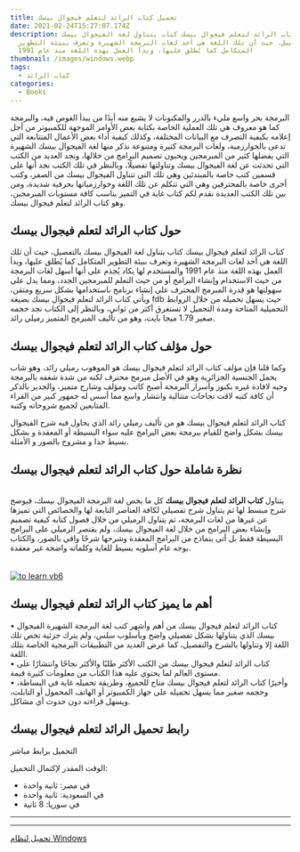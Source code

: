 ```yaml
---
title: تحميل كتاب الرائد لتعلم فيجوال بيسك
date: 2021-02-24T15:27:07.174Z
description: كتاب الرائد لتعلم فيجوال بيسك كتاب يتناول لغة الفيجوال بيسك
  بالتفصيل، حيث أن تلك اللغة هي أحد لغات البرمجة الشهيرة وتعرف ببيئة التطوير
  المتكامل كما يُطلق عليها، وبدأ العمل بهذه اللغة منذ عام 1991
thumbnail: /images/windows.webp
tags:
  - كتاب الرائد
categories:
  - Books
---
```

<!--StartFragment-->

البرمجة بحر واسع مليء بالدرر والمكنونات لا يشبع منه أبدًا من يبدأ الغوص فيه، والبرمجة كما هو معروف هي تلك العملية الخاصة بكتابة بعض الأوامر الموجهة للكمبيوتر من أجل إعلامه بكيفية التصرف مع البيانات المختلفة، وكذلك كيفية أداء بعض الأعمال المتتابعة التي تدعى بالخوارزمية، ولغات البرمجة كثيرة ومتنوعة نذكر منها لغة الفيجوال بيسك الشهيرة التي يفضلها كثير من المبرمجين ويحبون تصميم البرامج من خلالها، ونجد العديد من الكتب التي تحدثت عن لغة الفيجوال بيسك وتناولتها تفصيلًا، وبالنظر في تلك الكتب نجد أنها على قسمين كتب خاصة بالمبتدئين وهي تلك التي تتناول الفيجوال بيسك من الصفر، وكتب أخرى خاصة بالمحترفين وهي التي تتكلم عن تلك اللغة وخوارزمياتها بحرفية شديدة، ومن بين تلك الكتب العديدة نقدم لكم كتاب غاية في التميز يناسب كافة مستويات المبرمجين، وهو كتاب الرائد لتعلم فيجوال بيسك.

## حول كتاب الرائد لتعلم فيجوال بيسك

كتاب الرائد لتعلم فيجوال بيسك كتاب يتناول لغة الفيجوال بيسك بالتفصيل، حيث أن تلك اللغة هي أحد لغات البرمجة الشهيرة وتعرف ببيئة التطوير المتكامل كما يُطلق عليها، وبدأ العمل بهذه اللغة منذ عام 1991 والمستخدم لها يكاد يُجذم على أنها أسهل لغات البرمجة من حيث الاستخدام وإنشاء البرامج أو من حيث التعلم للمبرمجين الجدد، ومما يدل على سهولتها هو قدرة المبرمج المحترف على إنشاء برنامج باستخدامها بشكل سريع ومتقن، ويأتي كتاب الرائد لتعلم فيجوال بيسك بصيغة fdb حيث يسهل تحميله من خلال الروابط التحميلية المتاحة ومدة التحميل لا تستغرق أكثر من ثواني، وبالنظر إلى الكتاب نجد حجمه صغير 1.79 ميجا بايت، وهو من تأليف المبرمج المتميز رميلي رائد.

## حول مؤلف كتاب الرائد لتعلم فيجوال بيسك

وكما قلنا فإن مؤلف كتاب الرائد لتعلم فيجوال بيسك هو الموهوب رميلي رائد، وهو شاب يحمل الجنسية الجزائرية وهو في الأصل مبرمج محترف لكنه من شدة شغفه بالبرمجة وحبه لافادة غيره بكنوز وأسرار البرمجة أصبح كاتب ومؤلف وشارح متميز، والجدير بالذكر أن كافة كتبه لاقت نجاحات متتالية وانتشار واسع مما أسس له جمهور كبير من القراء المتابعين لجميع شروحاته وكتبه.

كتاب الرائد لتعلم فيجوال بيسك هو من تأليف رميلي رائد الذي يحاول فيه شرح الفيجوال بيسك بشكل واضح للقيام ببرمجة بعض البرامج عليه سواء البسيطة أو المعقدة و بشكل بسيط جدا و مشروح بالصور و الأمثلة.

## نظرة شاملة حول كتاب الرائد لتعلم فيجوال بيسك

\
يتناول **كتاب الرائد لتعلم فيجوال بيسك** كل ما يخص لغة البرمجة الفيجوال بيسك، فيوضح شرح مبسط لها ثم يتناول شرح تفصيلي لكافة العناصر التابعة لها والخصائص التي تميزها عن غيرها من لغات البرمجة، ثم يتناول الرميلي من خلال فصول كتابه كيفية تصميم وإنشاء بعض البرامج من خلال لغة الفيجوال بيسك، ولم يقتصر الرميلي على البرامج البسيطة فقط بل أتى بنماذج من البرامج المعقدة وشرحها شرحًا وافي بالصور، والكتاب بوجه عام أسلوبه بسيط للغاية وكلماته واضحة غير معقدة.\
\
\
[![to learn vb6](https://sptcdt.com/images/apps/thumb/desc-79033-1-600x.webp)](https://sptcdt.com/images/apps/thumb/desc-79033-1.gif)

## أهم ما يميز كتاب الرائد لتعلم فيجوال بيسك

• كتاب الرائد لتعلم فيجوال بيسك من أهم وأشهر كتب لغة البرمجة الشهيرة الفيجوال بيسك الذي يتناولها بشكل تفصيلي واضح وبأسلوب سلس، ولم يترك جزئية تخص تلك اللغة إلا وتناولها بالشرح والتفصيل، كما عرض العديد من التطبيقات البرمجية الخاصة بتلك اللغة.\
• كتاب الرائد لتعلم فيجوال بيسك من الكتب الأكثر طلبًا والأكثر نجاحًا وانتشارًا على مستوى العالم لما يحتوي عليه هذا الكتاب من معلومات كثيرة قيمة.\
• وأخيرًا كتاب الرائد لتعلم فيجوال بيسك متاح للجميع، وطريقة تحميله غاية في البساطة، وحجمه صغير مما يسهل تحميله على جهاز الكمبيوتر أو الهاتف المحمول أو التابلت، ويسهل قراءته دون حدوث أي مشاكل.

## رابط تحميل الرائد لتعلم فيجوال بيسك

التحميل برابط مباشر

الوقت المقدر لإكتمال التحميل:

* في مصر: ثانية واحدة
* في السعودية: ثانية واحدة
* في سوريا: 8 ثانية

- - -

- - -

[تحميل لنظام Windows](https://www.alsindibad.com/dl.asp?i=79033)

<!--EndFragment-->